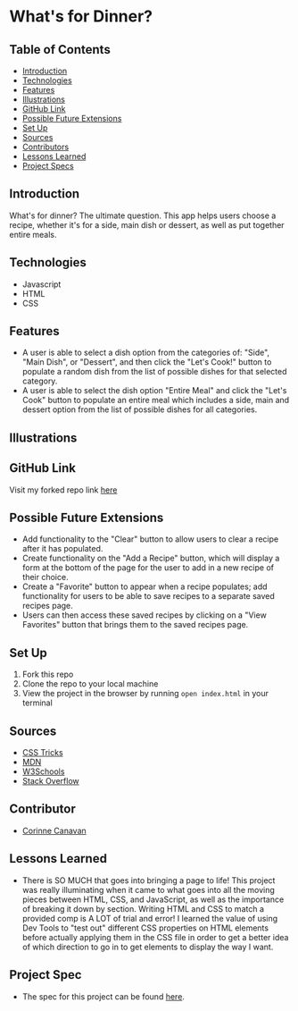 # What's for Dinner?

## Table of Contents
  - [Introduction](#introduction)
  - [Technologies](#technologies)
  - [Features](#features)
  - [Illustrations](#illustrations)
  - [GitHub Link](#github-link)
  - [Possible Future Extensions](#possible-future-extensions)
  - [Set Up](#set-up)
  - [Sources](#sources)
  - [Contributors](#contributors)
  - [Lessons Learned](#lessons-learned)
  - [Project Specs](#project-specs)

## Introduction
What's for dinner? The ultimate question. This app helps users choose a recipe, whether it's for a side, main dish or dessert, as well as put together entire meals.

## Technologies
- Javascript
- HTML
- CSS

## Features
- A user is able to select a dish option from the categories of: "Side", "Main Dish", or "Dessert", and then click the "Let's Cook!" button to populate a random dish from the list of possible dishes for that selected category.
- A user is able to select the dish option "Entire Meal" and click the "Let's Cook" button to populate an entire meal which includes a side, main and dessert option from the list of possible dishes for all categories.

## Illustrations

## GitHub Link
Visit my forked repo link [here](https://github.com/CorCanavan/whats-for-dinner)

## Possible Future Extensions
- Add functionality to the "Clear" button to allow users to clear a recipe after it has populated.
- Create functionality on the "Add a Recipe" button, which will display a form at the bottom of the page for the user to add in a new recipe of their choice.
- Create a "Favorite" button to appear when a recipe populates; add functionality for users to be able to save recipes to a separate saved recipes page.
- Users can then access these saved recipes by clicking on a "View Favorites" button that brings them to the saved recipes page.

## Set Up

  1. Fork this repo  
  2. Clone the repo to your local machine
  3. View the project in the browser by running `open index.html` in your terminal

## Sources
- [CSS Tricks](https://css-tricks.com/)
- [MDN](http://developer.mozilla.org/en-US/)
- [W3Schools](https://www.w3schools.com/)
- [Stack Overflow](https://stackoverflow.com/)

## Contributor
- [Corinne Canavan](https://github.com/CorCanavan)

## Lessons Learned
- There is SO MUCH that goes into bringing a page to life! This project was really illuminating when it came to what goes into all the moving pieces between HTML, CSS, and JavaScript, as well as the importance of breaking it down by section. Writing HTML and CSS to match a provided comp is A LOT of trial and error! I learned the value of using Dev Tools to "test out" different CSS properties on HTML elements before actually applying them in the CSS file in order to get a better idea of which direction to go in to get elements to display the way I want.

## Project Spec
- The spec for this project can be found [here](https://frontend.turing.io/projects/module-1/dinner.html).
